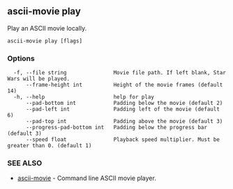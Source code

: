 ## ascii-movie play

Play an ASCII movie locally.

```
ascii-movie play [flags]
```

### Options

```
  -f, --file string               Movie file path. If left blank, Star Wars will be played.
      --frame-height int          Height of the movie frames (default 14)
  -h, --help                      help for play
      --pad-bottom int            Padding below the movie (default 2)
      --pad-left int              Padding left of the movie (default 6)
      --pad-top int               Padding above the movie (default 3)
      --progress-pad-bottom int   Padding below the progress bar (default 3)
      --speed float               Playback speed multiplier. Must be greater than 0. (default 1)
```

### SEE ALSO

* [ascii-movie](ascii-movie.md)	 - Command line ASCII movie player.

